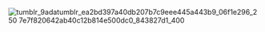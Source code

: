 ![tumblr_9ada![tumblr_ea2bd397a40db207b7c9eee445a443b9_06f1e296_250](https://github.com/user-attachments/assets/28cde765-2c04-4ece-a18f-a450447d3844)
7e7f820642ab40c12b814e500dc0_843827d1_400](https://github.com/user-attachments/assets/80e320af-c7dc-4e91-a6d2-75ba0dd0cef7) 


